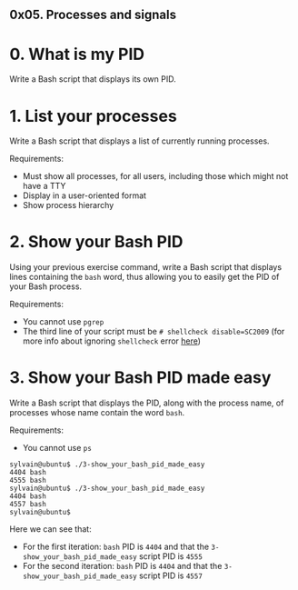 ##  0x05. Processes and signals



#  0. What is my PID

Write a Bash script that displays its own PID.



#  1. List your processes

Write a Bash script that displays a list of currently running processes.

Requirements:

*  Must show all processes, for all users, including those which might not have a TTY
*  Display in a user-oriented format
*  Show process hierarchy



#  2. Show your Bash PID

Using your previous exercise command, write a Bash script that displays lines containing the `bash` word, thus allowing you to easily get the PID of your Bash process.

Requirements:

*  You cannot use `pgrep`
*  The third line of your script must be `# shellcheck disable=SC2009` (for more info about ignoring `shellcheck` error [here](https://alx-intranet.hbtn.io/rltoken/vErRT8QGU2bwJ6FLvPLzxw))




#  3. Show your Bash PID made easy

Write a Bash script that displays the PID, along with the process name, of processes whose name contain the word `bash`.

Requirements:

*  You cannot use `ps`
```
sylvain@ubuntu$ ./3-show_your_bash_pid_made_easy
4404 bash
4555 bash
sylvain@ubuntu$ ./3-show_your_bash_pid_made_easy
4404 bash
4557 bash
sylvain@ubuntu$
```
Here we can see that:

*  For the first iteration: `bash` PID is `4404` and that the `3-show_your_bash_pid_made_easy` script PID is `4555`
*  For the second iteration: `bash` PID is `4404` and that the `3-show_your_bash_pid_made_easy` script PID is `4557`



